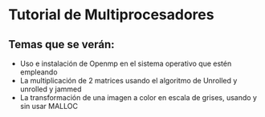 # Tutorial de Multiprocesadores
## Temas que se verán: 
* Uso e instalación de Openmp en el sistema operativo que estén empleando
* La multiplicación de 2 matrices usando el algoritmo de Unrolled y unrolled y jammed
* La transformación de una imagen a color en escala de grises, usando y sin usar MALLOC
